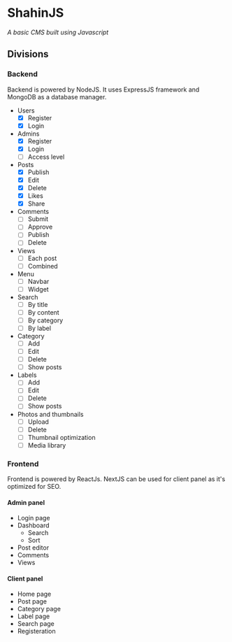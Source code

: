 # ShahinJS

_A basic CMS built using Javascript_

## Divisions

### Backend

Backend is powered by NodeJS. It uses ExpressJS framework and MongoDB as a database manager.

- Users
  - [x] Register
  - [x] Login
- Admins
  - [x] Register
  - [x] Login
  - [ ] Access level
- Posts
  - [x] Publish
  - [x] Edit
  - [x] Delete
  - [x] Likes
  - [x] Share
- Comments
  - [ ] Submit
  - [ ] Approve
  - [ ] Publish
  - [ ] Delete
- Views
  - [ ] Each post
  - [ ] Combined
- Menu
  - [ ] Navbar
  - [ ] Widget
- Search
  - [ ] By title
  - [ ] By content
  - [ ] By category
  - [ ] By label
- Category
  - [ ] Add
  - [ ] Edit
  - [ ] Delete
  - [ ] Show posts
- Labels
  - [ ] Add
  - [ ] Edit
  - [ ] Delete
  - [ ] Show posts
- Photos and thumbnails
  - [ ] Upload
  - [ ] Delete
  - [ ] Thumbnail optimization
  - [ ] Media library

### Frontend

Frontend is powered by ReactJs. NextJS can be used for client panel as it's optimized for SEO.

#### Admin panel

- Login page
- Dashboard
  - Search
  - Sort
- Post editor
- Comments
- Views

#### Client panel

- Home page
- Post page
- Category page
- Label page
- Search page
- Registeration

